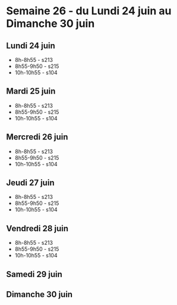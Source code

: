 # Semaine 26 - du Lundi 24 juin au Dimanche 30 juin


## Lundi 24 juin

* 8h-8h55 - s213
* 8h55-9h50 - s215
* 10h-10h55 - s104

## Mardi 25 juin

* 8h-8h55 - s213
* 8h55-9h50 - s215
* 10h-10h55 - s104

## Mercredi 26 juin

* 8h-8h55 - s213
* 8h55-9h50 - s215
* 10h-10h55 - s104

## Jeudi 27 juin

* 8h-8h55 - s213
* 8h55-9h50 - s215
* 10h-10h55 - s104

## Vendredi 28 juin

* 8h-8h55 - s213
* 8h55-9h50 - s215
* 10h-10h55 - s104

## Samedi 29 juin


## Dimanche 30 juin

